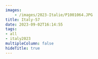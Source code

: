 ```yaml
---
images:
    - /images/2023-Italie/P1001064.JPG
title: Italy-57
date: 2023-09-02T16:14:55
tags:
- all
- italy2023
multipleColumn: false
hideTitle: true
---
```

